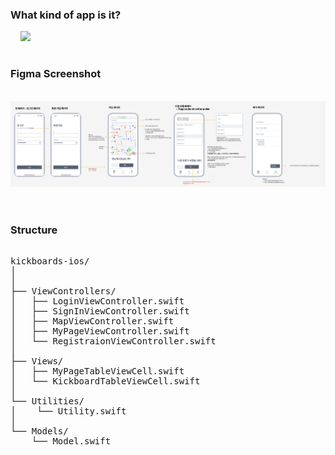 


### What kind of app is it?

&nbsp;&nbsp;&nbsp;&nbsp;<img src="test.gif"><br/>


#

### Figma Screenshot

&nbsp;&nbsp;&nbsp;&nbsp;<img src="FigmaScreenshot.png"><br/><br/>

#

### Structure

<pre>  
kickboards-ios/
│
│
├── ViewControllers/
│   ├── LoginViewController.swift
│   ├── SignInViewController.swift
│   ├── MapViewController.swift
│   ├── MyPageViewController.swift
│   └── RegistraionViewController.swift
│
├── Views/
│   ├── MyPageTableViewCell.swift
│   └── KickboardTableViewCell.swift
│
└── Utilities/
│    └── Utility.swift
│
└── Models/
    └── Model.swift
    
</pre>

